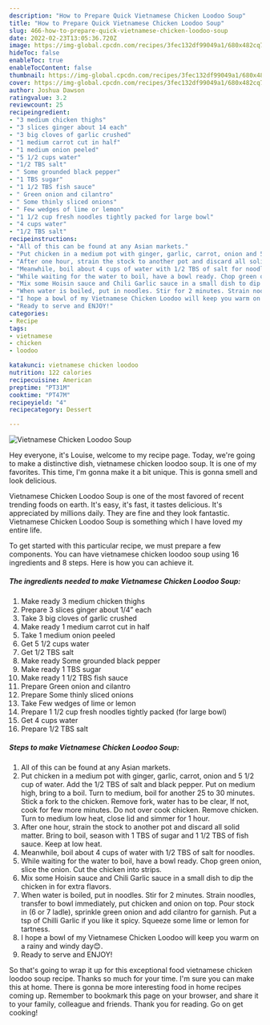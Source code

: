 ```yaml
---
description: "How to Prepare Quick Vietnamese Chicken Loodoo Soup"
title: "How to Prepare Quick Vietnamese Chicken Loodoo Soup"
slug: 466-how-to-prepare-quick-vietnamese-chicken-loodoo-soup
date: 2022-02-23T13:05:36.720Z
image: https://img-global.cpcdn.com/recipes/3fec132df99049a1/680x482cq70/vietnamese-chicken-loodoo-soup-recipe-main-photo.jpg
hideToc: false
enableToc: true
enableTocContent: false
thumbnail: https://img-global.cpcdn.com/recipes/3fec132df99049a1/680x482cq70/vietnamese-chicken-loodoo-soup-recipe-main-photo.jpg
cover: https://img-global.cpcdn.com/recipes/3fec132df99049a1/680x482cq70/vietnamese-chicken-loodoo-soup-recipe-main-photo.jpg
author: Joshua Dawson
ratingvalue: 3.2
reviewcount: 25
recipeingredient:
- "3 medium chicken thighs"
- "3 slices ginger about 14 each"
- "3 big cloves of garlic crushed"
- "1 medium carrot cut in half"
- "1 medium onion peeled"
- "5 1/2 cups water"
- "1/2 TBS salt"
- " Some grounded black pepper"
- "1 TBS sugar"
- "1 1/2 TBS fish sauce"
- " Green onion and cilantro"
- " Some thinly sliced onions"
- " Few wedges of lime or lemon"
- "1 1/2 cup fresh noodles tightly packed for large bowl"
- "4 cups water"
- "1/2 TBS salt"
recipeinstructions:
- "All of this can be found at any Asian markets."
- "Put chicken in a medium pot with ginger, garlic, carrot, onion and 5 1/2 cup of water. Add the 1/2 TBS of salt and black pepper. Put on medium high, bring to a boil. Turn to medium, boil for another 25 to 30 minutes. Stick a fork to the chicken. Remove fork, water has to be clear, If not, cook for few more minutes. Do not over cook chicken. Remove chicken. Turn to medium low heat, close lid and simmer for 1 hour."
- "After one hour, strain the stock to another pot and discard all solid matter. Bring to boil, season with 1 TBS of sugar and 1 1/2 TBS of fish sauce. Keep at low heat."
- "Meanwhile, boil about 4 cups of water with 1/2 TBS of salt for noodles."
- "While waiting for the water to boil, have a bowl ready. Chop green onion, slice the onion. Cut the chicken into strips."
- "Mix some Hoisin sauce and Chili Garlic sauce in a small dish to dip the chicken in for extra flavors."
- "When water is boiled, put in noodles. Stir for 2 minutes. Strain noodles, transfer to bowl immediately, put chicken and onion on top. Pour stock in (6 or 7 ladle), sprinkle green onion and add cilantro for garnish. Put a tsp of Chilli Garlic if you like it spicy. Squeeze some lime or lemon for tartness."
- "I hope a bowl of my Vietnamese Chicken Loodoo will keep you warm on a rainy and windy day😊."
- "Ready to serve and ENJOY!"
categories:
- Recipe
tags:
- vietnamese
- chicken
- loodoo

katakunci: vietnamese chicken loodoo 
nutrition: 122 calories
recipecuisine: American
preptime: "PT31M"
cooktime: "PT47M"
recipeyield: "4"
recipecategory: Dessert

---
```



![Vietnamese Chicken Loodoo Soup](https://img-global.cpcdn.com/recipes/3fec132df99049a1/680x482cq70/vietnamese-chicken-loodoo-soup-recipe-main-photo.jpg)

Hey everyone, it's Louise, welcome to my recipe page. Today, we're going to make a distinctive dish, vietnamese chicken loodoo soup. It is one of my favorites. This time, I'm gonna make it a bit unique. This is gonna smell and look delicious.



Vietnamese Chicken Loodoo Soup is one of the most favored of recent trending foods on earth. It's easy, it's fast, it tastes delicious. It's appreciated by millions daily. They are fine and they look fantastic. Vietnamese Chicken Loodoo Soup is something which I have loved my entire life.


To get started with this particular recipe, we must prepare a few components. You can have vietnamese chicken loodoo soup using 16 ingredients and 8 steps. Here is how you can achieve it.

<!--inarticleads1-->

##### The ingredients needed to make Vietnamese Chicken Loodoo Soup:

1. Make ready 3 medium chicken thighs
1. Prepare 3 slices ginger about 1/4” each
1. Take 3 big cloves of garlic crushed
1. Make ready 1 medium carrot cut in half
1. Take 1 medium onion peeled
1. Get 5 1/2 cups water
1. Get 1/2 TBS salt
1. Make ready  Some grounded black pepper
1. Make ready 1 TBS sugar
1. Make ready 1 1/2 TBS fish sauce
1. Prepare  Green onion and cilantro
1. Prepare  Some thinly sliced onions
1. Take  Few wedges of lime or lemon
1. Prepare 1 1/2 cup fresh noodles tightly packed (for large bowl)
1. Get 4 cups water
1. Prepare 1/2 TBS salt




<!--inarticleads2-->

##### Steps to make Vietnamese Chicken Loodoo Soup:

1. All of this can be found at any Asian markets.
1. Put chicken in a medium pot with ginger, garlic, carrot, onion and 5 1/2 cup of water. Add the 1/2 TBS of salt and black pepper. Put on medium high, bring to a boil. Turn to medium, boil for another 25 to 30 minutes. Stick a fork to the chicken. Remove fork, water has to be clear, If not, cook for few more minutes. Do not over cook chicken. Remove chicken. Turn to medium low heat, close lid and simmer for 1 hour.
1. After one hour, strain the stock to another pot and discard all solid matter. Bring to boil, season with 1 TBS of sugar and 1 1/2 TBS of fish sauce. Keep at low heat.
1. Meanwhile, boil about 4 cups of water with 1/2 TBS of salt for noodles.
1. While waiting for the water to boil, have a bowl ready. Chop green onion, slice the onion. Cut the chicken into strips.
1. Mix some Hoisin sauce and Chili Garlic sauce in a small dish to dip the chicken in for extra flavors.
1. When water is boiled, put in noodles. Stir for 2 minutes. Strain noodles, transfer to bowl immediately, put chicken and onion on top. Pour stock in (6 or 7 ladle), sprinkle green onion and add cilantro for garnish. Put a tsp of Chilli Garlic if you like it spicy. Squeeze some lime or lemon for tartness.
1. I hope a bowl of my Vietnamese Chicken Loodoo will keep you warm on a rainy and windy day😊.
1. Ready to serve and ENJOY!



So that's going to wrap it up for this exceptional food vietnamese chicken loodoo soup recipe. Thanks so much for your time. I'm sure you can make this at home. There is gonna be more interesting food in home recipes coming up. Remember to bookmark this page on your browser, and share it to your family, colleague and friends. Thank you for reading. Go on get cooking!
